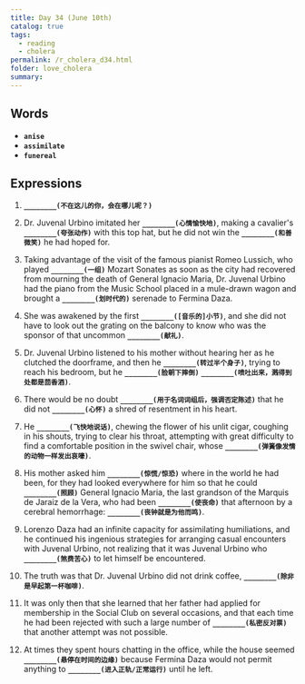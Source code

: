 ```yaml
---
title: Day 34 (June 10th)
catalog: true
tags: 
  - reading
  - cholera
permalink: /r_cholera_d34.html
folder: love_cholera
summary: 
---
```


## Words

-   <b data-toggle="tooltip" data-original-title="{{site.data.glossary.anise}}">`anise`</b>
-   <b data-toggle="tooltip" data-original-title="{{site.data.glossary.assimilate}}">`assimilate`</b>
-   <b data-toggle="tooltip" data-original-title="{{site.data.glossary.funereal}}">`funereal`</b>



## Expressions

1.  <b data-toggle="tooltip" data-original-title="{{site.data.answers.cd_a}}">`________(不在这儿的你，会在哪儿呢？)`</b>

2.  Dr. Juvenal Urbino imitated her <b data-toggle="tooltip" data-original-title="{{site.data.answers.cd_b}}">`________(心情愉快地)`</b>, making a cavalier's <b data-toggle="tooltip" data-original-title="{{site.data.answers.cd_b2}}">`________(夸张动作)`</b> with this top hat, but he did not win the <b data-toggle="tooltip" data-original-title="{{site.data.answers.cd_b3}}">`________(和善微笑)`</b> he had hoped for.

3.  Taking advantage of the visit of the famous pianist Romeo Lussich, who played <b data-toggle="tooltip" data-original-title="{{site.data.answers.cd_c}}">`________(一组)`</b> Mozart Sonates as soon as the city had recovered from mourning the death of General Ignacio Maria, Dr. Juvenal Urbino had the piano from the Music School placed in a mule-drawn wagon and brought a <b data-toggle="tooltip" data-original-title="{{site.data.answers.cd_c2}}">`________(划时代的)`</b> serenade to Fermina Daza.

4.  She was awakened by the first <b data-toggle="tooltip" data-original-title="{{site.data.answers.cd_d}}">`________([音乐的]小节)`</b>, and she did not have to look out the grating on the balcony to know who was the sponsor of that uncommon <b data-toggle="tooltip" data-original-title="{{site.data.answers.cd_d2}}">`________(献礼)`</b>.

5.  Dr. Juvenal Urbino listened to his mother without hearing her as he clutched the doorframe, and then he <b data-toggle="tooltip" data-original-title="{{site.data.answers.cd_e}}">`________(转过半个身子)`</b>, trying to reach his bedroom, but he <b data-toggle="tooltip" data-original-title="{{site.data.answers.cd_e2}}">`________(脸朝下摔倒)`</b> <b data-toggle="tooltip" data-original-title="{{site.data.answers.cd_e3}}">`________(喷吐出来，溅得到处都是茴香酒)`</b>.

6.  There would be no doubt <b data-toggle="tooltip" data-original-title="{{site.data.answers.cd_f}}">`________(用于名词词组后，强调否定陈述)`</b> that he did not <b data-toggle="tooltip" data-original-title="{{site.data.answers.cd_f2}}">`________(心怀)`</b> a shred of resentment in his heart.

7.  He <b data-toggle="tooltip" data-original-title="{{site.data.answers.cd_g}}">`________(飞快地说话)`</b>, chewing the flower of his unlit cigar, coughing in his shouts, trying to clear his throat, attempting with great difficulty to find a comfortable position in the swivel chair, whose <b data-toggle="tooltip" data-original-title="{{site.data.answers.cd_g2}}">`________(弹簧像发情的动物一样发出哀嚎)`</b>.

8.  His mother asked him <b data-toggle="tooltip" data-original-title="{{site.data.answers.cd_h}}">`________(惊慌/惊恐)`</b> where in the world he had been, for they had looked everywhere for him so that he could <b data-toggle="tooltip" data-original-title="{{site.data.answers.cd_h2}}">`________(照顾)`</b> General Ignacio Maria, the last grandson of the Marquis de Jaraiz de la Vera, who had been <b data-toggle="tooltip" data-original-title="{{site.data.answers.cd_h3}}">`________(使丧命)`</b>  that afternoon by a cerebral hemorrhage: <b data-toggle="tooltip" data-original-title="{{site.data.answers.cd_h4}}">`________(丧钟就是为他而鸣)`</b>.

9.  Lorenzo Daza had an infinite capacity for assimilating humiliations, and he continued his ingenious strategies for arranging casual encounters with Juvenal Urbino, not realizing that it was Juvenal Urbino who <b data-toggle="tooltip" data-original-title="{{site.data.answers.cd_i}}">`________(煞费苦心)`</b> to let himself be encountered.

10. The truth was that Dr. Juvenal Urbino did not drink coffee, <b data-toggle="tooltip" data-original-title="{{site.data.answers.cd_j}}">`________(除非是早起第一杯咖啡)`</b>.

11. It was only then that she learned that her father had applied for membership in the Social Club on several occasions, and that each time he had been rejected with such a large number of <b data-toggle="tooltip" data-original-title="{{site.data.answers.cd_k}}">`________(私密反对票)`</b> that another attempt was not possible.

12. At times they spent hours chatting in the office, while the house seemed <b data-toggle="tooltip" data-original-title="{{site.data.answers.cd_l}}">`________(悬停在时间的边缘)`</b> because Fermina Daza would not permit anything to <b data-toggle="tooltip" data-original-title="{{site.data.answers.cd_l2}}">`________(进入正轨/正常运行)`</b> until he left.